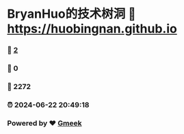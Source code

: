# BryanHuo的技术树洞 :link: https://huobingnan.github.io 
### :page_facing_up: [2](https://huobingnan.github.io/tag.html) 
### :speech_balloon: 0 
### :hibiscus: 2272 
### :alarm_clock: 2024-06-22 20:49:18 
### Powered by :heart: [Gmeek](https://github.com/Meekdai/Gmeek)
